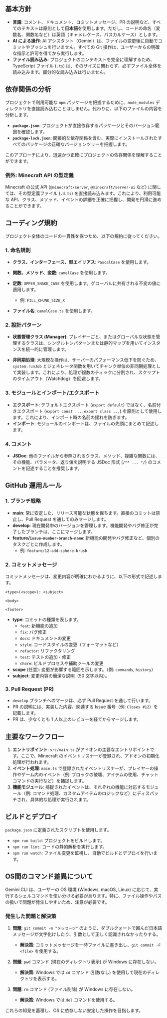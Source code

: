 ## 基本方針

- **言語**: コメント、ドキュメント、コミットメッセージ、PR の説明など、すべてのテキストは原則として**日本語**を使用します。ただし、コードの命名（変数名、関数名など）は英語（キャメルケース、パスカルケース）とします。
- **AI による操作**: AI アシスタント（Gemini）は、ファイルの変更後に自動でコミットやプッシュを行いません。すべての Git 操作は、ユーザーからの明確な指示と許可を得てから実行します。
- **ファイル読み込み**: プロジェクトのコンテキストを完全に理解するため、TypeScript ファイル (`.ts`) は、そのサイズに関わらず、必ずファイル全体を読み込みます。部分的な読み込みは行いません。

## 依存関係の分析

プロジェクトで利用可能な `npm` パッケージを把握するために、`node_modules` ディレクトリを直接読み込むことはしません。代わりに、以下のファイルの内容を分析します。

- **`package.json`**: プロジェクトが直接依存するパッケージとそのバージョン範囲を確認します。
- **`package-lock.json`**: 間接的な依存関係を含む、実際にインストールされたすべてのパッケージの正確なバージョンツリーを把握します。

このアプローチにより、迅速かつ正確にプロジェクトの依存関係を理解することができます。

### 例外: Minecraft API の型定義

Minecraft の公式 API (`@minecraft/server`, `@minecraft/server-ui` など) に関しては、その型定義ファイル (`.d.ts`) を直接読み込みます。これにより、利用可能な API、クラス、メソッド、イベントの詳細を正確に把握し、開発を円滑に進めることができます。

## コーディング規約

プロジェクト全体のコードの一貫性を保つため、以下の規約に従ってください。

### 1. 命名規則

- **クラス、インターフェース、型エイリアス**: `PascalCase` を使用します。

- **関数、メソッド、変数**: `camelCase` を使用します。

- **定数**: `UPPER_SNAKE_CASE` を使用します。グローバルに共有される不変の値に適用します。

  - 例: `FILL_CHUNK_SIZE_X`

- **ファイル名**: `camelCase.ts` を使用します。

### 2. 設計パターン

- **状態管理クラス (Manager)**: プレイヤーごと、またはグローバルな状態を管理するクラスは、シングルトンパターンまたは静的マップを用いてインスタンスを統一的に管理します。

- **非同期処理**: 大規模な操作は、サーバーのパフォーマンス低下を防ぐため、`system.runJob` とジェネレータ関数を用いてチャンク単位の非同期処理として実装します。これにより、処理が複数のティックに分割され、スクリプトのタイムアウト（Watchdog）を回避します。

### 3. モジュールとインポート/エクスポート

- **エクスポート**: デフォルトエクスポート (`export default`) ではなく、名前付きエクスポート (`export const ...`, `export class ...`) を原則として使用します。これにより、インポート時の名前の揺れを防ぎます。
- **インポート**: モジュールのインポートは、ファイルの先頭にまとめて記述します。

### 4. コメント

- **JSDoc**: 他のファイルから参照されるクラス、メソッド、複雑な関数には、その機能、パラメータ、返り値を説明する JSDoc 形式 (`/** ... */`) のコメントを記述することを推奨します。

## GitHub 運用ルール

### 1. ブランチ戦略

- **main**: 常に安定した、リリース可能な状態を保ちます。直接のコミットは禁止し、Pull Request を通してのみマージします。
- **develop**: 現在開発中のバージョンを管理します。機能開発やバグ修正が完了したブランチは、ここにマージします。
- **feature/`issue-number`-`branch-name`**: 新機能の開発やバグ修正など、個別のタスクごとに作成します。
  - 例: `feature/12-add-sphere-brush`

### 2. コミットメッセージ

コミットメッセージは、変更内容が明確にわかるように、以下の形式で記述します。

```
<type>(<scope>): <subject>

<body>

<footer>
```

- **type**: コミットの種類を表します。
  - `feat`: 新機能の追加
  - `fix`: バグ修正
  - `docs`: ドキュメントの変更
  - `style`: コードスタイルの変更（フォーマットなど）
  - `refactor`: リファクタリング
  - `test`: テストの追加・修正
  - `chore`: ビルドプロセスや補助ツールの変更
- **scope** (任意): 変更が影響する範囲を示します。（例: `commands`, `history`）
- **subject**: 変更内容の簡潔な説明（50 文字以内）。

### 3. Pull Request (PR)

- `develop` ブランチへのマージは、必ず Pull Request を通して行います。
- PR の説明には、実装した内容、関連する Issue 番号（例: `Closes #12`）を記載します。
- PR は、少なくとも 1 人以上のレビューを経てからマージします。

## 主要なワークフロー

1.  **エントリポイント**: `src/main.ts` がアドオンの主要なエントリポイントです。ここで、Minecraft のイベントリスナーが登録され、アドオンの初期化処理が行われます。
2.  **イベント処理**: `main.ts` で登録されたイベントリスナーが、プレイヤーの操作やゲーム内のイベント（例: ブロックの破壊、アイテムの使用、チャットコマンドの実行など）を捕捉します。
3.  **機能モジュール**: 捕捉されたイベントは、それぞれの機能に対応するモジュール（例: コマンド処理、カスタムアイテムのロジックなど）にディスパッチされ、具体的な処理が実行されます。

## ビルドとデプロイ

`package.json` に定義されたスクリプトを使用します。

- `npm run build`: プロジェクトをビルドします。
- `npm run lint`: コードの静的解析を実行します。
- `npm run watch`: ファイル変更を監視し、自動でビルドとデプロイを行います。

## OS間のコマンド差異について

Gemini CLI は、ユーザーの OS 環境 (Windows, macOS, Linux) に応じて、実行するシェルコマンドを使い分ける必要があります。特に、ファイル操作やパスの扱いで問題が発生しやすいため、注意が必要です。

### 発生した問題と解決策

1.  **問題**: `git commit -m "メッセージ"` のように、ダブルクォートで囲んだ日本語メッセージが文字化けしたり、引数として正しく認識されなかったりする。
    *   **解決策**: コミットメッセージを一時ファイルに書き出し、`git commit -F <file>` を使用する。

2.  **問題**: `pwd` コマンド (現在のディレクトリ表示) が Windows に存在しない。
    *   **解決策**: Windows では `cd` コマンド (引数なし) を使用して現在のディレクトリを表示する。

3.  **問題**: `rm` コマンド (ファイル削除) が Windows に存在しない。
    *   **解決策**: Windows では `del` コマンドを使用する。

これらの知見を蓄積し、OS に依存しない安定した操作を目指します。